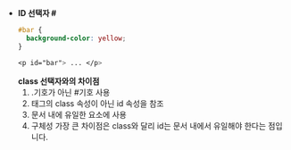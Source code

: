 - **ID 선택자 #**
  ```css
  #bar {
    background-color: yellow;
  }
  ```
  ```css
  <p id="bar"> ... </p>
  ```
  **class 선택자와의 차이점**
  1. .기호가 아닌 #기호 사용
  2. 태그의 class 속성이 아닌 id 속성을 참조
  3. 문서 내에 유일한 요소에 사용
  4. 구체성
     가장 큰 차이점은 class와 달리 id는 문서 내에서 유일해야 한다는 점입니다.
